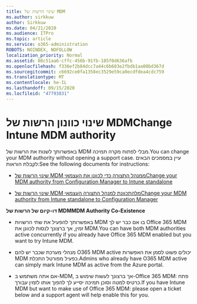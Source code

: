 ```yaml
---
title: שינוי הרשות של MDM
ms.author: sirkkuw
author: Sirkkuw
ms.date: 04/21/2020
ms.audience: ITPro
ms.topic: article
ms.service: o365-administration
ROBOTS: NOINDEX, NOFOLLOW
localization_priority: Normal
ms.assetid: 08c51aa6-cffc-456b-91fb-185f0d636afb
ms.openlocfilehash: f336ef2b84dcc7a44c6b603e2fbdb1aa08bd367d
ms.sourcegitcommit: c6692ce0fa1358ec3529e59ca0ecdfdea4cdc759
ms.translationtype: MT
ms.contentlocale: he-IL
ms.lasthandoff: 09/15/2020
ms.locfileid: "47793831"
---
```

# <a name="change-intune-mdm-authority"></a><span data-ttu-id="7df7e-102">שינוי כוונון הרשות של MDM</span><span class="sxs-lookup"><span data-stu-id="7df7e-102">Change Intune MDM authority</span></span>

<span data-ttu-id="7df7e-103">באפשרותך לשנות את הרשות של MDM מבלי לפתוח מקרה תמיכה.</span><span class="sxs-lookup"><span data-stu-id="7df7e-103">You can change your MDM authority without opening a support case.</span></span> <span data-ttu-id="7df7e-104">עיין במסמכים הבאים לקבלת הוראות:</span><span class="sxs-lookup"><span data-stu-id="7df7e-104">See the following documents for instructions:</span></span>
  
- [<span data-ttu-id="7df7e-105">שינוי הרשות של MDM ממנהל התצורה כדי לכוונן את העצמאי</span><span class="sxs-lookup"><span data-stu-id="7df7e-105">Change your MDM authority from Configuration Manager to Intune standalone</span></span>](https://docs.microsoft.com/configmgr/mdm/deploy-use/migrate-change-mdm-authority)
    
- [<span data-ttu-id="7df7e-106">שינוי הרשות של MDM מלהתכוונת למנהל התצורה העצמאי</span><span class="sxs-lookup"><span data-stu-id="7df7e-106">Change your MDM authority from Intune standalone to Configuration Manager</span></span>](https://docs.microsoft.com/configmgr/mdm/deploy-use/change-mdm-authority)
    
 <span data-ttu-id="7df7e-107">**דו-קיום של הרשות של MDM**</span><span class="sxs-lookup"><span data-stu-id="7df7e-107">**MDM Authority Co-Existence**</span></span>
  
- <span data-ttu-id="7df7e-108">באפשרותך להפעיל את שתי הרשויות MDM בו אם כבר יש לך Office 365 MDM זמין, אך ברצונך לנסות לכוונן את MDM.</span><span class="sxs-lookup"><span data-stu-id="7df7e-108">You can have both MDM authorities active concurrently if you already have Office 365 MDM enabled but you want to try Intune MDM.</span></span>
    
- <span data-ttu-id="7df7e-109">מנהלי מערכת שכבר יש להם O365 MDM active יכולים פשוט לסמן את האפשרות MDM כפעיל מפורטל התכלת.</span><span class="sxs-lookup"><span data-stu-id="7df7e-109">Admins who already have O365 MDM active can simply mark Intune MDM as active from the Azure portal.</span></span>
    
- <span data-ttu-id="7df7e-110">אם אתה משתמש ב-MDM, אך ברצונך לעשות שימוש ב-Office 365 MDM: פתח כרטיס למטה וסוכן תמיכה יסייע לך להפוך אותו לזמין עבורך.</span><span class="sxs-lookup"><span data-stu-id="7df7e-110">If you have Intune MDM but want to make use of Office 365 MDM: please open a ticket below and a support agent will help enable this for you.</span></span>
    

